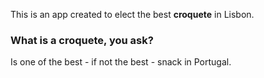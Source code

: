 This is an app created to elect the best **croquete** in Lisbon.

### What is a croquete, you ask?

Is one of the best - if not the best - snack in Portugal.
